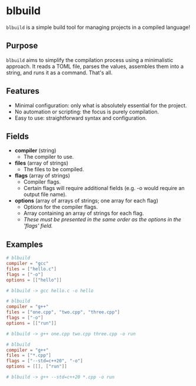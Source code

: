 # blbuild

`blbuild` is a simple build tool for managing projects in a compiled language!

## Purpose

`blbuild` aims to simplify the compilation process using a minimalistic approach. It reads a TOML file, parses the values, assembles them into a string, and runs it as a command. That's all. 

## Features
 - Minimal configuration: only what is absolutely essential for the project.
 - No automation or scripting: the focus is purely compilation.
 - Easy to use: straightforward syntax and configuration. 


## Fields

 - **compiler** (string)
     - The compiler to use.
 - **files** (array of strings)
     - The files to be compiled.
 - **flags** (array of strings)
     - Compiler flags. 
     - Certain flags will require additional fields (e.g. -o would require an output file name).
 - **options** (array of arrays of strings; one array for each flag)
     - Options for the compiler flags. 
     - Array containing an array of strings for each flag.
     - *These must be presented in the same order as the options in the 'flags' field.*

## Examples

```toml
# blbuild
compiler = "gcc"
files = ["hello.c"]
flags = ["-o"]
options = [["hello"]]

# blbuild -> gcc hello.c -o hello
```

```toml
# blbuild
compiler = "g++"
files = ["one.cpp", "two.cpp", "three.cpp"]
flags = ["-o"]
options = [["run"]]

# blbuild -> g++ one.cpp two.cpp three.cpp -o run
```

```toml
# blbuild
compiler = "g++"
files = ["*.cpp"]
flags = ["--std=c++20", "-o"]
options = [[], ["run"]]

# blbuild -> g++ --std=c++20 *.cpp -o run
```